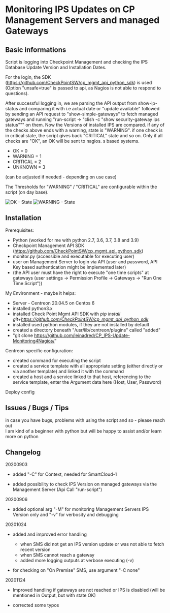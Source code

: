 Monitoring IPS Updates on CP Management Servers and managed Gateways
===========================================================================

Basic informations
---------------------

Script is logging into Checkpoint Management and checking the IPS Database Update Version and Installation Dates.

For the login, the SDK (<https://github.com/CheckPointSW/cp_mgmt_api_python_sdk>) is used (Option "unsafe=true" is passed to api, as Nagios is not able to respond to questions).

After successful logging in, we are parsing the API output from show-ip-status and comparing it with i.e actual date or "update available" followed by sending an API request to "show-simple-gateways" to fetch managed gateways and running "run-script -> "clish -c "show security-gateway ips status""" on them. Now the Versions of installed IPS are compared. if any of the checks above ends with a warning, state is "WARNING". if one check is in critical state, the script gives back "CRITICAL" state and so on. Only if all checks are "OK", an OK will be sent to nagios.
s based systems.

- OK = 0
- WARNING = 1
- CRITICAL = 2
- UNKNOWN = 3

(can be adjusted if needed - depending on use case)

The Thresholds for "WARNING" / "CRITICAL" are configurable within the script (on day base).

![OK - State](https://github.com/leinadred/CP_IPS-Update-Monitoring4Nagios/blob/master/ips_check_ok.png)
![WARNING - State](https://github.com/leinadred/CP_IPS-Update-Monitoring4Nagios/blob/master/ips_check_warn.png)

Installation
---------------------

Prerequisites:

- Python (worked for me with python 2.7, 3.6, 3.7, 3.8 and 3.9)
- Checkpoint Management API SDK (<https://github.com/CheckPointSW/cp_mgmt_api_python_sdk>)
- monitor.py (accessible and executable for executing user)
- user on Management Server to login via API (user and password, API Key based authentication might be implemented later)
- (the API user must have the right to execute "one time scripts" at gateways (user settings -> Permission Profile -> Gateways -> "Run One Time Script"))

My Environment - maybe it helps:

- Server - Centreon 20.04.5 on Centos 6
- installed python3.x
- installed Check Point Mgmt API SDK with *pip install git+<https://github.com/CheckPointSW/cp_mgmt_api_python_sdk>*
- installed used python modules, if they are not installed by default
- created a directory beneath "/usr/lib/centreon/plugins" called "added"
- "git clone <https://github.com/leinadred/CP_IPS-Update-Monitoring4Nagios/>"

Centreon specific configuration:

- created command for executing the script
- created a service template with all appropriate setting (either directly or via another template) and linked it with the command
- created a host and a service linked to that host, referencing to the service template, enter the Argument data here (Host, User, Password)

Deploy config

Issues / Bugs / Tips
----------------------

in case you have bugs, problems with using the script and so - please reach out  
I am kind of a beginner with python but will be happy to assist and/or learn more on python

Changelog
-------------

20200903

- added "-C" for Context, needed for SmartCloud-1

- added possibility to check IPS Version on managed gateways via the Management Server (Api Call "run-script")

20200906

- added optional arg "-M" for monitoring Management Servers IPS Version only and "-v" for verbosity and debugging

20201024

- added and improved error handling

  - when SMS did not get an IPS version update or was not able to fetch recent version
  - when SMS cannot reach a gateway
  - added more logging outputs at verbose executing (-v)

- for checking on "On Premise" SMS, use argument "-C none"

20201124

- Improved handling if gateways are not reached or IPS is disabled (will be mentioned in Output, but with state OK)

- corrected some typos
